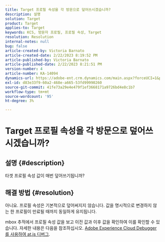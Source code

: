 ```yaml
---
title: Target 프로필 속성을 각 방문으로 덮어쓰시겠습니까?
description: 설명
solution: Target
product: Target
applies-to: Target
keywords: KCS, 방문자 프로필, 프로필 속성, Target
resolution: Resolution
internal-notes: null
bug: false
article-created-by: Victoria Barnato
article-created-date: 2/22/2023 8:19:52 PM
article-published-by: Victoria Barnato
article-published-date: 2/22/2023 8:21:51 PM
version-number: 4
article-number: KA-14094
dynamics-url: https://adobe-ent.crm.dynamics.com/main.aspx?forceUCI=1&pagetype=entityrecord&etn=knowledgearticle&id=cdedbe3f-eeb2-ed11-83fe-6045bd0067ea
exl-id: d83e33f9-60a2-468e-a665-53fd99990260
source-git-commit: 41fe73a29e4e479f1ef3668171a9726bd4e8c1b7
workflow-type: tm+mt
source-wordcount: '95'
ht-degree: 3%

---
```


# Target 프로필 속성을 각 방문으로 덮어쓰시겠습니까?

## 설명 {#description}


타겟 프로필 속성 값이 매번 덮어쓰기됩니까?


## 해결 방법 {#resolution}


아니요. 프로필 속성은 기본적으로 덮어써지지 않습니다. 값을 명시적으로 변경하지 않는 한 프로필이 만료될 때까지 동일하게 유지됩니다.

mbox 추적에서 프로필 속성 값을 보고 이전 값과 이후 값을 확인하여 이를 확인할 수 있습니다. 자세한 내용은 다음을 참조하십시오. [Adobe Experience Cloud Debugger를 사용하여 at.js 디버그](https://developer.adobe.com/target/implement/client-side/target-debugging-atjs/target-debugging-atjs/).
